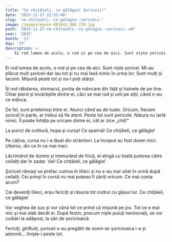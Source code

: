 ```yaml
---
title: "Ce chițăieli, ce gălăgie! Șoriceii!"
date: '2015-11-27 22:32:40'
slug: 'ce-chitaieli--ce-galagie--soriceii-'
image: /images/mouse-801843_960_720.jpg
path: '2015-11-27-ce-chitaieli--ce-galagie--soriceii-.md'
year: '2015'
month: '11'
day: '27'
description: >-
    Ei rod lumea de acolo, o rod și pe cea de aici. Sunt niște șoricei. Mi-au plăcut mult șoriceii dar iau tot și nu mai lasă nimic în urma lor. Sunt mulți și lacomi. Mișună peste tot și nu-i poți stârpi.
---
```

<div class="kg-card-markdown"><p>Ei rod lumea de acolo, o rod și pe cea de aici. Sunt niște șoricei. Mi-au plăcut mult șoriceii dar iau tot și nu mai lasă nimic în urma lor. Sunt mulți și lacomi. Mișună peste tot și nu-i poți stârpi.</p>
<p>Îți rod răbdarea, stomacul, porția de mâncare din față și hainele de pe tine. Chiar pierd și tovărășiile dintre ei, căci se mai rod și unii pe alții, când n-au ce mânca.</p>
<p>De fel, sunt prietenoși între ei. Atunci când au de toate. Oricum, fiecare șoricel în parte, ar trebui să fie atent. Peste tot sunt pericole. Natura nu iartă nimic. Îl poate înhăța pe oricare dintre ei, cât ar zice „chiț!”</p>
<p>La punct de cotitură, hopa și cursa! Ce spaimă! Ce chițăieli, ce gălăgie!</p>
<p>Pe câțiva, cursa nu i-a lăsat din strâmtori. La început au fost dureri mici. Ulterior, din ce în ce mai mari.</p>
<p>Lăcrimând de durere și tremurând de frică, ei strigă cu toată puterea către ceilalți dar în zadar. Vai! Ce chițăieli, ce gălăgie!</p>
<p>Șoriceii rămași se prefac cumva în lilieci și nu s-au mai uitat în urmă după ceilalți. Cei prinși în cursă nu mai puteau fi zăriți oricum. Ce mai conta acum?</p>
<p>Cei deveniți lilieci, erau fericiți și răsuna tot codrul cu glasul lor. Ce chițăieli, ce gălăgie!</p>
<p>Vor veghea de sus și vor vâna tot ce prind că mișună pe jos. Tot ce e mai mic și mai slab decât ei. După festin, precum niște puiuți nevinovați, se vor cuibări la adăpost, la sân de șoricioaică.</p>
<p>Fericiți, ghiftuiți, șoriceii s-au pregătit de somn iar șoricioaica i-a și adormit... liniște-i peste tot.</p>
</div>
    